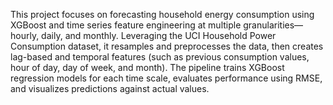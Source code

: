This project focuses on forecasting household energy consumption using XGBoost and time series feature engineering at multiple granularities—hourly, daily, and monthly. Leveraging the UCI Household Power Consumption dataset, it resamples and preprocesses the data, then creates lag-based and temporal features (such as previous consumption values, hour of day, day of week, and month). The pipeline trains XGBoost regression models for each time scale, evaluates performance using RMSE, and visualizes predictions against actual values.
